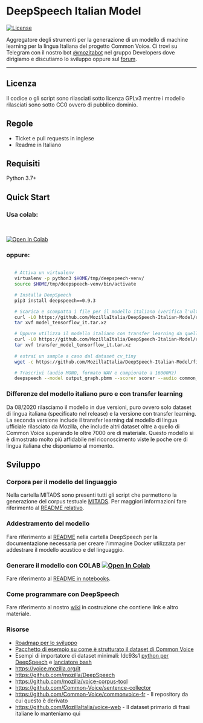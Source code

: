 # DeepSpeech Italian Model
[![License](https://img.shields.io/badge/License-GPL%20v3-blue.svg)](http://www.gnu.org/licenses/gpl-3.0)   

Aggregatore degli strumenti per la generazione di un modello di machine learning per la lingua Italiana del progetto Common Voice. Ci trovi su Telegram con il nostro bot [@mozitabot](https://t.me/mozitabot) nel gruppo Developers dove dirigiamo e discutiamo lo sviluppo oppure sul [forum](https://discourse.mozilla.org/c/community-portal/mozilla-italia).

---

## Licenza

Il codice o gli script sono rilasciati sotto licenza GPLv3 mentre i modello rilasciati sono sotto CC0 ovvero di pubblico dominio.

## Regole

* Ticket e pull requests in inglese
* Readme in Italiano

## Requisiti

Python 3.7+

## Quick Start

### Usa colab:
</br>

[![Open In Colab](https://colab.research.google.com/assets/colab-badge.svg)](https://colab.research.google.com/github/MozillaItalia/DeepSpeech-Italian-Model)

### oppure:
```bash

   # Attiva un virtualenv
   virtualenv -p python3 $HOME/tmp/deepspeech-venv/
   source $HOME/tmp/deepspeech-venv/bin/activate

   # Installa DeepSpeech
   pip3 install deepspeech==0.9.3

   # Scarica e scompatta i file per il modello italiano (verifica l'ultima versione rilasciata!)
   curl -LO https://github.com/MozillaItalia/DeepSpeech-Italian-Model/releases/download/2020.08.07/model_tensorflow_it.tar.xz
   tar xvf model_tensorflow_it.tar.xz

   # Oppure utilizza il modello italiano con transfer learning da quello inglese (verifica l'ultima versione rilasciata!)
   curl -LO https://github.com/MozillaItalia/DeepSpeech-Italian-Model/releases/download/2020.08.07/transfer_model_tensorflow_it.tar.xz
   tar xvf transfer_model_tensorflow_it.tar.xz
   
   # estrai un sample a caso dal dataset cv_tiny
   wget -c https://github.com/MozillaItalia/DeepSpeech-Italian-Model/files/4610711/cv-it_tiny.tar.gz -O - | tar -xz common_voice_it_19574474.wav

   # Trascrivi (audio MONO, formato WAV e campionato a 16000Hz)
   deepspeech --model output_graph.pbmm --scorer scorer --audio common_voice_it_19574474.wav
```

### Differenze del modello italiano puro e con transfer learning

Da 08/2020 rilasciamo il modello in due versioni, puro ovvero solo dataset di lingua italiana (specificato nel release) e la versione con transfer learning.  
La seconda versione include il transfer learning dal modello di lingua ufficiale rilasciato da Mozilla, che include altri dataset oltre a quello di Common Voice superando le oltre 7000 ore di materiale. Questo modello si è dimostrato molto piú affidabile nel riconoscimento viste le poche ore di lingua italiana che disponiamo al momento.

## Sviluppo

### Corpora per il modello del linguaggio

Nella cartella MITADS sono presenti tutti gli script che permettono la generazione del corpus testuale [MITADS](https://github.com/MozillaItalia/DeepSpeech-Italian-Model/releases/tag/Mitads-1.0.0-alpha2). Per maggiori informazioni fare riferimento al [README relativo](MITADS/README.md).

### Addestramento del modello

Fare riferimento al [README](DeepSpeech/README.md) nella cartella DeepSpeech per la documentazione necessaria per creare l'immagine Docker utilizzata per addestrare il modello acustico e del linguaggio.

### Generare il modello con COLAB [![Open In Colab](https://colab.research.google.com/assets/colab-badge.svg)](https://colab.research.google.com/github/MozillaItalia/DeepSpeech-Italian-Model)

Fare riferimento al [README in notebooks](notebooks/README.md).

### Come programmare con DeepSpeech

Fare riferimento al nostro [wiki](https://github.com/MozillaItalia/DeepSpeech-Italian-Model/wiki) in costruzione che contiene link e altro materiale.

### Risorse

* [Roadmap per lo sviluppo](https://docs.google.com/document/d/1cep28JAv9f90LkIpVmJjR0lTDqW5Hp_YF7R-nVJ2zkY/edit)
* [Pacchetto di esempio su come è strutturato il dataset di Common Voice](https://github.com/MozillaItalia/DeepSpeech-Italian-Model/files/4610711/cv-it_tiny.tar.gz)
* Esempi di importatore di dataset minimali: ldc93s1 [python per DeepSpeech](https://github.com/mozilla/DeepSpeech/blob/master/bin/import_ldc93s1.py) e [lanciatore bash](https://github.com/mozilla/DeepSpeech/blob/master/bin/run-ldc93s1.sh)
* https://voice.mozilla.org/it
* https://github.com/mozilla/DeepSpeech
* https://github.com/mozilla/voice-corpus-tool
* https://github.com/Common-Voice/sentence-collector
* https://github.com/Common-Voice/commonvoice-fr - Il repository da cui questo è derivato
* https://github.com/MozillaItalia/voice-web - Il dataset primario di frasi italiane lo manteniamo qui

